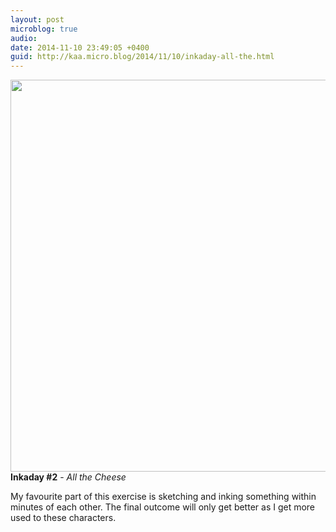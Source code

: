 ```yaml
---
layout: post
microblog: true
audio: 
date: 2014-11-10 23:49:05 +0400
guid: http://kaa.micro.blog/2014/11/10/inkaday-all-the.html
---
```

<img src="https://micro.kaa.bz/uploads/2018/f99075059e.jpg" alt="" width="840" height="627" class="alignnone size-full wp-image-304" /><strong>Inkaday #2</strong> - <em>All the Cheese</em>

My favourite part of this exercise is sketching and inking something within minutes of each other. The final outcome will only get better as I get more used to these characters.
